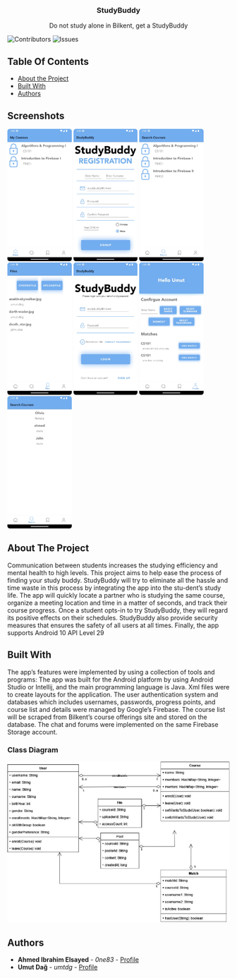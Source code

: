 <br/>
<p align="center">
  <a href="https://github.com/studybuddy-cs102/StudyBuddy">
    </a>

  <h3 align="center">StudyBuddy</h3>

  <p align="center">
    Do not study alone in Bilkent, get a StudyBuddy
  </p>

![Contributors](https://img.shields.io/github/contributors/studybuddy-cs102/study-buddy?color=dark-green) ![Issues](https://img.shields.io/github/issues/studybuddy-cs102/study-buddy)

## Table Of Contents

* [About the Project](#about-the-project)
* [Built With](#built-with)
* [Authors](#authors)

## Screenshots

<img src="imgs/1.jpg" alt="Logo" style="height:300px;">
<img src="imgs/2.jpg" alt="Logo" style="height:300px;">
<img src="imgs/4.jpg" alt="Logo" style="height:300px;">
<img src="imgs/5.jpg" alt="Logo" style="height:300px;">
<img src="imgs/6.jpg" alt="Logo" style="height:300px;">
<img src="imgs/7.jpg" alt="Logo" style="height:300px;">
<img src="imgs/8.jpg" alt="Logo" style="height:300px;">



## About The Project
Communication between students increases the studying efficiency and mental health to high levels. This project aims to help ease the process of finding your study buddy. StudyBuddy will try to eliminate all the hassle and time waste in this process by integrating the app into the stu-dent’s study life. The app will quickly locate a partner who is studying the same course, organize a meeting location and time in a matter of seconds, and track their course progress. Once a student opts-in to try StudyBuddy, they will regard its positive effects on their schedules. StudyBuddy also provide security measures that ensures the safety of all users at all times. Finally, the app supports Android 10 API Level 29

## Built With

The app’s features were implemented by using a collection of tools and programs:
The app was built for the Android platform by using Android Studio or Intellij, and the main programming language is Java. 
Xml files were to create layouts for the application. 
The user authentication system and databases which includes usernames, passwords, progress points, and course list and details were managed by Google’s Firebase. 
The course list will be scraped from Bilkent’s course offerings site and stored on the database. 
The chat and forums were implemented on the same Firebase Storage account.

### Class Diagram

<img src="imgs/9.jpg" alt="Logo">

## Authors

* **Ahmed Ibrahim Elsayed** - *0ne83* - [Profile](https://github.com/0ne83)
* **Umut Dağ** - *umtdg* - [Profile](https://github.com/umtdg)

